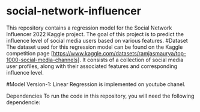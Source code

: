 # social-network-influencer
This repository contains a regression model for the Social Network Influencer 2022
 Kaggle project.
 The goal of this project is to predict the influence level of
 social media users based on various features.
#Dataset
The dataset used for this regression model can be found on the Kaggle competition page [https://www.kaggle.com/datasets/ramjasmaurya/top-1000-social-media-channels].
 It consists of a collection of social media user profiles, along with their associated features and corresponding influence level.

#Model
Version-1: Linear Regression is implemented on youtube chanel.

Dependencies
To run the code in this repository, you will need the following dependencie:




